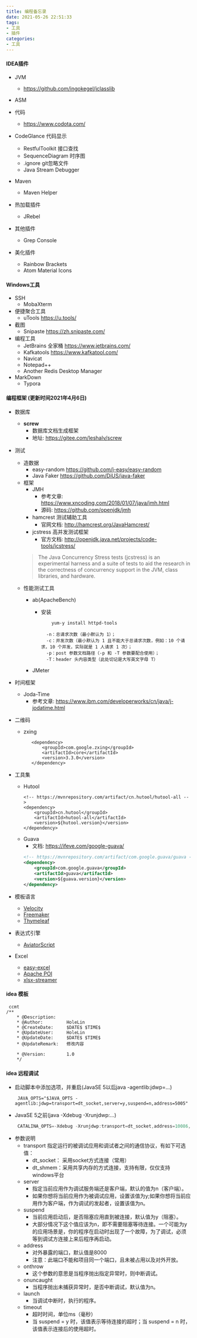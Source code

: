 ```yaml
---
title: 编程备忘录
date: 2021-05-26 22:51:33
tags: 
- 工具
- 插件
categories: 
- 工具
---
```


#### IDEA插件

* JVM

  * https://github.com/ingokegel/jclasslib
* ASM
* 代码

  * https://www.codota.com/
* CodeGlance 代码显示
  * RestfulToolkit  接口查找
  * SequenceDiagram 时序图
  * .ignore git忽略文件
  * Java Stream Debugger 
* Maven 
  * Maven Helper
* 热加载插件

  * JRebel
* 其他插件

  * Grep Console
* 美化插件

  * Rainbow Brackets
  * Atom Material Icons

#### Windows工具

* SSH
  * MobaXterm
* 便捷聚合工具
  * uTools  https://u.tools/
* 截图
  * Snipaste https://zh.snipaste.com/
* 编程工具
  * JetBrains 全家桶 https://www.jetbrains.com/
  * Kafkatools https://www.kafkatool.com/
  * Navicat 
  * Notepad++
  * Another Redis Desktop Manager
* MarkDown
  * Typora

#### 编程框架 (更新时间2021年4月6日)
* 数据库
  
    * **screw**
        * 数据库文档生成框架
        * 地址: https://gitee.com/leshalv/screw
    
* 测试
    * 造数据
        * easy-random https://github.com/j-easy/easy-random
        * Java Faker https://github.com/DiUS/java-faker
    * 框架
        * JMH 
            * 参考文章: https://www.xncoding.com/2018/01/07/java/jmh.html
            * 源码:  https://github.com/openjdk/jmh
        * hamcrest 测试辅助工具
            * 官网文档: http://hamcrest.org/JavaHamcrest/
        * jcstress 高并发测试框架 
            * 官方文档: http://openjdk.java.net/projects/code-tools/jcstress/
        > The Java Concurrency Stress tests (jcstress) is an experimental harness and a suite of tests to aid the research in the correctness of concurrency support in the JVM, class libraries, and hardware.
    * 性能测试工具
        * ab(ApacheBench)
            * 安装
                ~~~
                    yum-y install httpd-tools 
                ~~~
                ~~~
                  -n：总请求次数（最小默认为 1）；
                  -c：并发次数（最小默认为 1 且不能大于总请求次数，例如：10 个请求，10 个并发，实际就是 1 人请求 1 次）；
                  -p：post 参数文档路径（-p 和 -T 参数要配合使用）；
                  -T：header 头内容类型（此处切记是大写英文字母 T）
                ~~~
            
        * JMeter
              

* 时间框架
    * Joda-Time 
        * 参考文章: https://www.ibm.com/developerworks/cn/java/j-jodatime.html
    
* 二维码
    * zxing
        ~~~
           <dependency>
               <groupId>com.google.zxing</groupId>
               <artifactId>core</artifactId>
               <version>3.3.0</version>
           </dependency>
        ~~~
    
* 工具集
    * Hutool
        ~~~~
        <!-- https://mvnrepository.com/artifact/cn.hutool/hutool-all -->
        <dependency>
            <groupId>cn.hutool</groupId>
            <artifactId>hutool-all</artifactId>
            <version>${hutool.version}</version>
        </dependency>
        ~~~~
    * Guava
        * 文档: https://ifeve.com/google-guava/
        ~~~~xml
        <!-- https://mvnrepository.com/artifact/com.google.guava/guava -->
        <dependency>
            <groupId>com.google.guava</groupId>
            <artifactId>guava</artifactId>
            <version>${guava.version}</version>
        </dependency>
        ~~~~
    
* 模板语言

    *  [Velocity](https://freemarker.apache.org/)
    * [Freemaker](https://freemarker.apache.org/)
    * [Thymeleaf](https://www.thymeleaf.org/)

* 表达式引擎

    * [AviatorScript](http://fnil.net/aviator/)
    
* Excel

    * [easy-excel](https://www.yuque.com/easyexcel/doc/easyexcel)
    *  [Apache POI](http://poi.apache.org/)
    * [xlsx-streamer](https://github.com/monitorjbl/excel-streaming-reader)
#### idea 模板
     ccmt
    /**
        * @Description:    
        * @Author:         HoleLin
        * @CreateDate:     $DATE$ $TIME$
        * @UpdateUser:     HoleLin
        * @UpdateDate:     $DATE$ $TIME$
        * @UpdateRemark:   修改内容
    
        * @Version:        1.0
        */

#### idea 远程调试
 * 启动脚本中添加选项，并重启(JavaSE 5以后java -agentlib:jdwp=...)
   ```
    JAVA_OPTS="$JAVA_OPTS -agentlib:jdwp=transport=dt_socket,server=y,suspend=n,address=5005"
   ```
 * JavaSE 5之前(java -Xdebug -Xrunjdwp:...)
   ```java
    CATALINA_OPTS=-Xdebug -Xrunjdwp:transport=dt_socket,address=10086,suspend=n,server=y
   ```
 * 参数说明
   * transport
    指定运行的被调试应用和调试者之间的通信协议，有如下可选值：
     * dt_socket： 采用socket方式连接（常用）
     * dt_shmem：采用共享内存的方式连接，支持有限，仅仅支持windows平台
   * server
     * 指定当前应用作为调试服务端还是客户端，默认的值为n（客户端）。
     * 如果你想将当前应用作为被调试应用，设置该值为y;如果你想将当前应用作为客户端，作为调试的发起者，设置该值为n。
   * suspend
     * 当前应用启动后，是否阻塞应用直到被连接，默认值为y（阻塞）。
     * 大部分情况下这个值应该为n，即不需要阻塞等待连接。一个可能为y的应用场景是，你的程序在启动时出现了一个故障，为了调试，必须等到调试方连接上来后程序再启动。
   * address
     * 对外暴露的端口，默认值是8000
     * 注意：此端口不能和项目同一个端口，且未被占用以及对外开放。
   * onthrow
     * 这个参数的意思是当程序抛出指定异常时，则中断调试。
   * onuncaught
     * 当程序抛出未捕获异常时，是否中断调试，默认值为n。
   * launch
     * 当调试中断时，执行的程序。
   * timeout
     * 超时时间，单位ms（毫秒）
     * 当 suspend = y 时，该值表示等待连接的超时；当 suspend = n 时，该值表示连接后的使用超时。